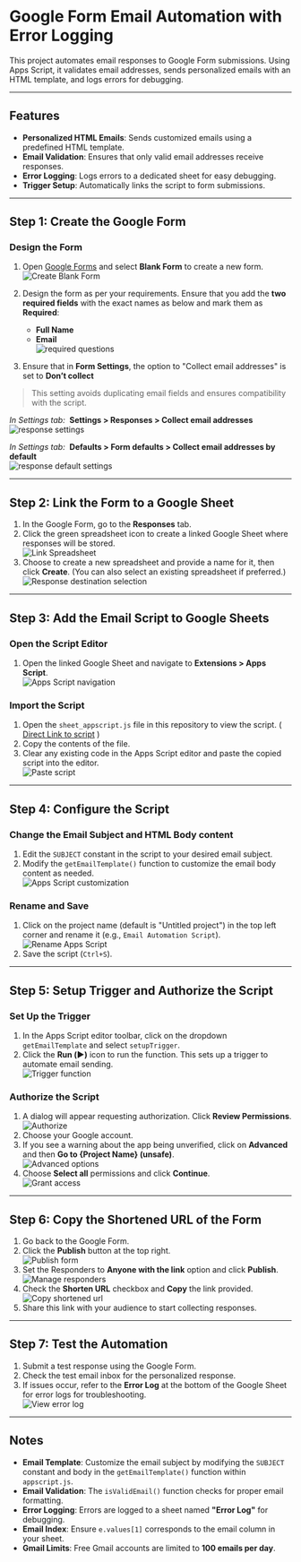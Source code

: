 # Google Form Email Automation with Error Logging

This project automates email responses to Google Form submissions. Using Apps Script, it validates email addresses, sends personalized emails with an HTML template, and logs errors for debugging.

---

## Features

- **Personalized HTML Emails**: Sends customized emails using a predefined HTML template.
- **Email Validation**: Ensures that only valid email addresses receive responses.
- **Error Logging**: Logs errors to a dedicated sheet for easy debugging.
- **Trigger Setup**: Automatically links the script to form submissions.

---

## Step 1: Create the Google Form

### Design the Form
1. Open [Google Forms](https://forms.google.com) and select **Blank Form** to create a new form.  
![Create Blank Form](assets/images/create-blank-form.png "Create Blank Form")

2. Design the form as per your requirements. Ensure that you add the **two required fields** with the exact names as below and mark them as **Required**:
   - **Full Name**
   - **Email**  
  ![required questions](assets/images/required-questions.png "required questions")

3. Ensure that in **Form Settings**, the option to "Collect email addresses" is set to **Don’t collect**  
  > This setting avoids duplicating email fields and ensures compatibility with the script.  

  _In Settings tab:_ &nbsp;**Settings > Responses > Collect email addresses**  
  ![response settings](assets/images/response-settings(1).png "response settings")  

  _In Settings tab:_ &nbsp;**Defaults > Form defaults > Collect email addresses by default**  
  ![response default settings](assets/images/response-settings(2).png "default settings")

---

## Step 2: Link the Form to a Google Sheet

1. In the Google Form, go to the **Responses** tab.
2. Click the green spreadsheet icon to create a linked Google Sheet where responses will be stored.  
![Link Spreadsheet](assets/images/link-spreadsheet.png "Link Spreadsheet")
3. Choose to create a new spreadsheet and provide a name for it, then click **Create**. (You can also select an existing spreadsheet if preferred.)  
![Response destination selection](assets/images/response-dest-selection.png "Response destination selection")

---

## Step 3: Add the Email Script to Google Sheets

### Open the Script Editor
1. Open the linked Google Sheet and navigate to **Extensions > Apps Script**.  
![Apps Script navigation](assets/images/appscript-navigation.png "Apps Script navigation")

### Import the Script
1. Open the `sheet_appscript.js` file in this repository to view the script. ( [Direct Link to script](./sheet_appscript.js) )
2. Copy the contents of the file.
3. Clear any existing code in the Apps Script editor and paste the copied script into the editor.  
![Paste script](assets/images/paste-script.png "Paste script")

---

## Step 4: Configure the Script

### Change the Email Subject and HTML Body content
1. Edit the `SUBJECT` constant in the script to your desired email subject.
2. Modify the `getEmailTemplate()` function to customize the email body content as needed.  
![Apps Script customization](assets/images/appscript-customization.png "Apps Script customization")

### Rename and Save
1. Click on the project name (default is "Untitled project") in the top left corner and rename it (e.g., `Email Automation Script`).  
![Rename Apps Script](assets/images/rename-appscript.png "Rename Apps Script")
2. Save the script (`Ctrl+S`).

---

## Step 5: Setup Trigger and Authorize the Script

### Set Up the Trigger
1. In the Apps Script editor toolbar, click on the dropdown `getEmailTemplate` and select `setupTrigger`.
2. Click the **Run (▶️)** icon to run the function. This sets up a trigger to automate email sending.  
![Trigger function](assets/images/trigger-function.png "Trigger function")

### Authorize the Script
1. A dialog will appear requesting authorization. Click **Review Permissions**.  
![Authorize](assets/images/authorize.png "Authorize permissions")  
2. Choose your Google account.
3. If you see a warning about the app being unverified, click on **Advanced** and then **Go to {Project Name} (unsafe)**.  
![Advanced options](assets/images/advanced-options.png "Advanced options")
4. Choose **Select all** permissions and click **Continue**.  
![Grant access](assets/images/grant-access.png "Grant access")

---

## Step 6: Copy the Shortened URL of the Form
1. Go back to the Google Form.
2. Click the **Publish** button at the top right.  
![Publish form](assets/images/publish-form.png "Publish form")
3. Set the Responders to **Anyone with the link** option and click **Publish**.  
![Manage responders](assets/images/manage-responders.png "Manage responders")
4. Check the **Shorten URL** checkbox and **Copy** the link provided.  
![Copy shortened url](assets/images/copy-shortened-url.png "Copy shortened url")
5. Share this link with your audience to start collecting responses.

---

## Step 7: Test the Automation

1. Submit a test response using the Google Form.
2. Check the test email inbox for the personalized response.
3. If issues occur, refer to the **Error Log** at the bottom of the Google Sheet for error logs for troubleshooting.  
![View error log](assets/images/view-error-log.png "View error log")

---

## Notes

- **Email Template**: Customize the email subject by modifying the `SUBJECT` constant and body in the `getEmailTemplate()` function within `appscript.js`.
- **Email Validation**: The `isValidEmail()` function checks for proper email formatting.
- **Error Logging**: Errors are logged to a sheet named **"Error Log"** for debugging.
- **Email Index**: Ensure `e.values[1]` corresponds to the email column in your sheet.
- **Gmail Limits**: Free Gmail accounts are limited to **100 emails per day**.
